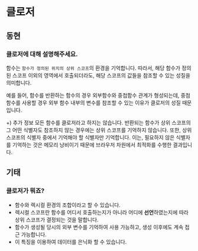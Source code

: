 # 클로저

## 동현

### 클로저에 대해 설명해주세요.

함수는 `함수가 정의된 위치의 상위 스코프`의 환경을 기억합니다.
따라서, 해당 함수가 정의된 스코프 이외의 영역에서 호출되더라도, 해당 스코프의 값들을 참조할 수 있는 성질을 의미합니다.

예를 들어, 함수를 반환하는 함수의 경우 외부함수와 중첩함수 관계가 형성되는데, 중첨 함수를 사용할 경우 외부 함수 내부의 변수를 참조할 수 있는 이유가 클로저의 성질 때문입니다.

+) 추가 정보
모든 함수를 클로저라고 하지는 않습니다.
반환되는 함수가 상위 스코프의 그 어떤 식별자도 참조하지 않는 경우에는 상위 스코프를 기억하지 않습니다.
또한, 상위 스코프의 식별자 중에서 기억해야 할 식별자만 기억합니다.
이는, 필요하지 않은 식별자를 기억하는 것은 메모리 낭비이기 때문에 브라우저 차원에서 최적화를 수행한 결과입니다.



## 기태

### 클로저가 뭐죠?

- 함수와 렉시컬 환경의 조합이라고 할 수 있습니다.
- 렉시컬 스코프란 함수를 어디서 호출하는지가 아니라 어디에 **선언**하였는지에 따라 상위 스코프가 결정되는 것을 말합니다.
- 함수가 생성될 당시의 외부 변수를 기억하여 사용 가능하고, 생성 이후에도 계속 접근 가능합니다.
- 이 특징을 이용하여 데이터를 은닉화 할 수 있습니다.
